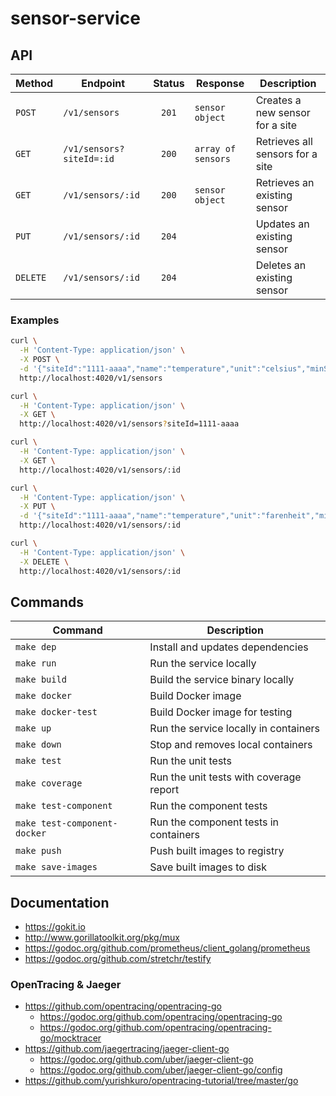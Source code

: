 # sensor-service

## API

| Method   | Endpoint                 | Status | Response           | Description                      |
|----------|--------------------------|:------:|--------------------|----------------------------------|
| `POST`   | `/v1/sensors`            | `201`  | `sensor object`    | Creates a new sensor for a site  |
| `GET`    | `/v1/sensors?siteId=:id` | `200`  | `array of sensors` | Retrieves all sensors for a site |
| `GET`    | `/v1/sensors/:id`        | `200`  | `sensor object`    | Retrieves an existing sensor     |
| `PUT`    | `/v1/sensors/:id`        | `204`  |                    | Updates an existing sensor       |
| `DELETE` | `/v1/sensors/:id`        | `204`  |                    | Deletes an existing sensor       |

### Examples

```bash
curl \
  -H 'Content-Type: application/json' \
  -X POST \
  -d '{"siteId":"1111-aaaa","name":"temperature","unit":"celsius","minSafe":-30.0,"maxSafe":30.0}' \
  http://localhost:4020/v1/sensors

curl \
  -H 'Content-Type: application/json' \
  -X GET \
  http://localhost:4020/v1/sensors?siteId=1111-aaaa

curl \
  -H 'Content-Type: application/json' \
  -X GET \
  http://localhost:4020/v1/sensors/:id

curl \
  -H 'Content-Type: application/json' \
  -X PUT \
  -d '{"siteId":"1111-aaaa","name":"temperature","unit":"farenheit","minSafe":-22.0,"maxSafe":86.0}' \
  http://localhost:4020/v1/sensors/:id

curl \
  -H 'Content-Type: application/json' \
  -X DELETE \
  http://localhost:4020/v1/sensors/:id
```

## Commands

| Command                      | Description                             |
|------------------------------|-----------------------------------------|
| `make dep`                   | Install and updates dependencies        |
| `make run`                   | Run the service locally                 |
| `make build`                 | Build the service binary locally        |
| `make docker`                | Build Docker image                      |
| `make docker-test`           | Build Docker image for testing          |
| `make up`                    | Run the service locally in containers   |
| `make down`                  | Stop and removes local containers       |
| `make test`                  | Run the unit tests                      |
| `make coverage`              | Run the unit tests with coverage report |
| `make test-component`        | Run the component tests                 |
| `make test-component-docker` | Run the component tests in containers   |
| `make push`                  | Push built images to registry           |
| `make save-images`           | Save built images to disk               |

## Documentation

  - https://gokit.io
  - http://www.gorillatoolkit.org/pkg/mux
  - https://godoc.org/github.com/prometheus/client_golang/prometheus
  - https://godoc.org/github.com/stretchr/testify

### OpenTracing & Jaeger

  - https://github.com/opentracing/opentracing-go
    - https://godoc.org/github.com/opentracing/opentracing-go
    - https://godoc.org/github.com/opentracing/opentracing-go/mocktracer
  - https://github.com/jaegertracing/jaeger-client-go
    - https://godoc.org/github.com/uber/jaeger-client-go
    - https://godoc.org/github.com/uber/jaeger-client-go/config
  - https://github.com/yurishkuro/opentracing-tutorial/tree/master/go
